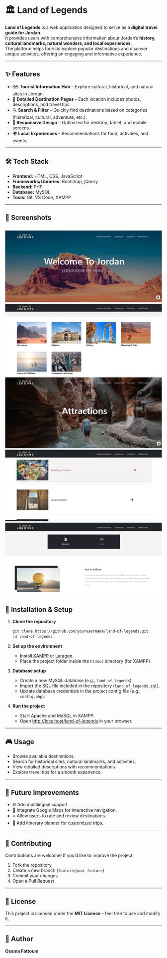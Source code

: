 # 🏛️ Land of Legends  

**Land of Legends** is a web application designed to serve as a **digital travel guide for Jordan**.  
It provides users with comprehensive information about Jordan’s **history, cultural landmarks, natural wonders, and local experiences**.  
The platform helps tourists explore popular destinations and discover unique activities, offering an engaging and informative experience.  

---

## ✨ Features  

- 🗺️ **Tourist Information Hub** – Explore cultural, historical, and natural sites in Jordan.  
- 📖 **Detailed Destination Pages** – Each location includes photos, descriptions, and travel tips.  
- 🔍 **Search & Filter** – Quickly find destinations based on categories (historical, cultural, adventure, etc.).  
- 📱 **Responsive Design** – Optimized for desktop, tablet, and mobile screens.  
- 🌍 **Local Experiences** – Recommendations for food, activities, and events.  

---

## 🛠️ Tech Stack  

- **Frontend:** HTML, CSS, JavaScript  
- **Frameworks/Libraries:** Bootstrap, jQuery  
- **Backend:** PHP  
- **Database:** MySQL  
- **Tools:** Git, VS Code, XAMPP  

---

## 📸 Screenshots  

![Home Page](screenshots/index.png)  
![Experience Page](screenshots/Experience.png)
![Attractions Page](screenshots/Attractions.png)
![Values & Traditions Page](screenshots/ValuesTraditions.png)
![Wadi Rum Page](screenshots/wadirum.png)
---

## 🚀 Installation & Setup  

1. **Clone the repository**  
   ```bash
   git clone https://github.com/yourusername/land-of-legends.git
   cd land-of-legends

2. **Set up the environment**

   * Install [XAMPP](https://www.apachefriends.org/) or [Laragon](https://laragon.org/).
   * Place the project folder inside the `htdocs` directory (for XAMPP).

3. **Database setup**

   * Create a new MySQL database (e.g., `land_of_legends`).
   * Import the SQL file included in the repository (`land_of_legends.sql`).
   * Update database credentials in the project config file (e.g., `config.php`).

4. **Run the project**

   * Start Apache and MySQL in XAMPP.
   * Open [http://localhost/land-of-legends](http://localhost/land-of-legends) in your browser.

---

## 🎮 Usage

* Browse available destinations.
* Search for historical sites, cultural landmarks, and activities.
* View detailed descriptions with recommendations.
* Explore travel tips for a smooth experience.

---

## 🔮 Future Improvements

* 🌐 Add multilingual support
* 📌 Integrate Google Maps for interactive navigation.
* ⭐ Allow users to rate and review destinations.
* 🧳 Add itinerary planner for customized trips.

---

## 🤝 Contributing

Contributions are welcome!
If you’d like to improve the project:

1. Fork the repository
2. Create a new branch (`feature/your-feature`)
3. Commit your changes
4. Open a Pull Request

---

## 📜 License

This project is licensed under the **MIT License** – feel free to use and modify it.

---

## 👤 Author

**Osama Fattoum**

